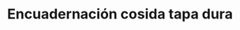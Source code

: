 ---
metaTitle: Encuadernación  cosida tapa dura | Repro Disseny
metaDescription: Encuadernación  cosida tapa dura personalizadas con calidad profesional
  en Cataluña.
keywords:
- encuadernación  cosida tapa dura
searchTerms:
- encuadernación  cosida tapa dura
image: /img/productos/Carteles.webp
galleryImages: []
alt: alt descripció de la foto
slug: cosida-tapa-dura
category: libros-revistas-catalogos
sku: 01-PUBLI-0004
price: 0
brand: Reprodisseny
inStock: true
formFields: []
ratingValue: 0
reviewCount: 0
schemaType: Product
type: producto
title: Encuadernación  cosida tapa dura
description: descripción genérica de mi producto para probar
priceCurrency: EUR
schema:
  '@type': Product
  name: Encuadernación  cosida tapa dura
  description: descripción genérica de mi producto para probar
  image: https://reprodisseny.com/img/productos/Carteles.webp
  sku: 01-PUBLI-0004
  brand:
    '@type': Organization
    name: Repro Disseny
  offers:
    '@type': Offer
    price: 0
    priceCurrency: EUR
    availability: https://schema.org/InStock
nav: Encuadernación  cosida tapa dura
faqs: []
---